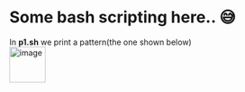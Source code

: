 # Some bash scripting here.. 😅
In **p1.sh** we print a pattern(the one shown below)
\
<img width="64" alt="image" src="https://user-images.githubusercontent.com/83173038/202842874-c39c0046-9524-494e-ac3d-a551ad4bb978.png">
